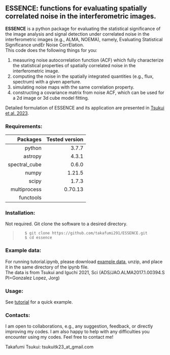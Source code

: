 ## ESSENCE: functions for evaluating spatially correlated noise in the interferometric images.

**ESSENCE** is a python package for evaluating the statistical significance of the image analysis and signal detection under correlated noise in the interferometric images (e.g., ALMA, NOEMA), namely, Evaluating Statistical Significance undEr Noise CorrElation.  
This code does the following things for you:
1. measuring noise autocorrelation function (ACF) which fully characterize the statistical properties of spatially correlated noise in the interferometric image.  
2. computing the noise in the spatially integrated quantities (e.g., flux, spectrum) with a given aperture. 
3. simulating noise maps with the same correlation property.
4. constructing a covariance matrix from noise ACF, which can be used for a 2d image or 3d cube model fitting.

Detailed formulation of ESSENCE and its application are presented in [Tsukui et al. 2023](https://www.spiedigitallibrary.org/journals/Journal-of-Astronomical-Telescopes-Instruments-and-Systems/volume-9/issue-01/018001/Estimating-the-statistical-uncertainty-due-to-spatially-correlated-noise-in/10.1117/1.JATIS.9.1.018001.full?SSO=1).

### Requirements:
	
| Packages | Tested version |
| --------------:|---------------:|
| python | 3.7.7 |
| astropy | 4.3.1 |
| spectral_cube | 0.6.0 |
| numpy | 1.21.5 |
| scipy | 1.7.3 |
| multiprocess | 0.70.13 |
| functools | |

### Installation:

Not required. Git clone the software to a desired directory.    
>        $ git clone https://github.com/takafumi291/ESSENCE.git
>        $ cd essence

### Example data:

For running tutorial.ipynb, please download [example data](https://drive.google.com/file/d/1h0wEPHVebVSjl803r9LnQyBTxfoU2kBY/view?usp=sharing), unzip, and place it in the same directory of the ipynb file.  
The data is from Tsukui and Iguchi 2021, Sci (ADS/JAO.ALMA2017.1.00394.S PI=Gonzalez Lopez, Jorg)

### Usage:

See [tutorial](https://github.com/takafumi291/ESSENCE/blob/main/Tutorial.ipynb) for a quick example. 

### Contacts:
I am open to collaborations, e.g., any suggestion, feedback, or directly improving my codes. I am also happy to help with any difficulties you encounter using my codes. Feel free to contact me! 

Takafumi Tsukui: tsukuitk23_at_gmail.com

